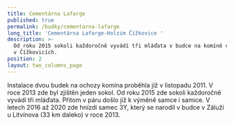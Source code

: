 ```yaml
---
title: Cementárna Lafarge
published: true
permalink: /budky/cementarna-lafarge
long_title: 'Cementárna Lafarge-Holzim Čížkovice '
description: >-
  Od roku 2015 sokoli každoročně vyvádí tři mláďata v budce na komíně cementárny
  v Čížkovicích.
position: 2
layout: two_columns_page
---
```

Instalace dvou budek na ochozy komína proběhla již v listopadu 2011. V roce 2013 zde byl zjištěn jeden sokol. Od roku 2015 zde sokoli každoročně vyvádí tři mláďata. Přitom v páru došlo již k výměně samce i samice. V letech 2016 až 2020 zde hnízdí samec 3Y, který se narodil v budce v Záluží u Litvínova (33 km daleko) v roce 2013.

